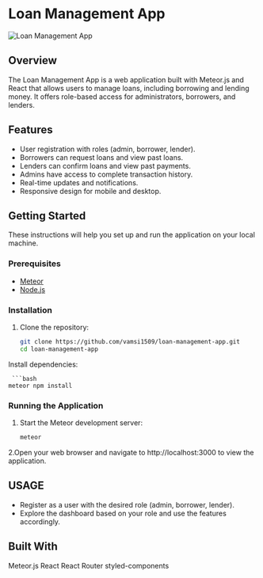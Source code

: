 # Loan Management App

![Loan Management App](app-screenshot.png)

## Overview

The Loan Management App is a web application built with Meteor.js and React that allows users to manage loans, including borrowing and lending money. It offers role-based access for administrators, borrowers, and lenders.

## Features

- User registration with roles (admin, borrower, lender).
- Borrowers can request loans and view past loans.
- Lenders can confirm loans and view past payments.
- Admins have access to complete transaction history.
- Real-time updates and notifications.
- Responsive design for mobile and desktop.

## Getting Started

These instructions will help you set up and run the application on your local machine.

### Prerequisites

- [Meteor](https://www.meteor.com/install)
- [Node.js](https://nodejs.org/)

### Installation

1. Clone the repository:

   ```bash
   git clone https://github.com/vamsi1509/loan-management-app.git
   cd loan-management-app

Install dependencies:

     ```bash
    meteor npm install

### Running the Application
1. Start the Meteor development server:
   
   ```bash
   meteor
2.Open your web browser and navigate to http://localhost:3000 to view the application.

## USAGE
* Register as a user with the desired role (admin, borrower, lender).
* Explore the dashboard based on your role and use the features accordingly.

## Built With
Meteor.js
React
React Router
styled-components